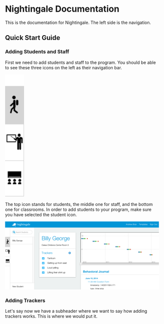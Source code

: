 Nightingale Documentation
=========================

This is the documentation for Nightingale. The left side is the navigation.

Quick Start Guide
-----------------

### Adding Students and Staff
First we need to add students and staff to the program. You should be able to see these three icons on the left as their navigation bar.

<img src='/navbar.png' height='400'>

The top icon stands for students, the middle one for staff, and the bottom one for classrooms. In order to add students to your program, make sure you have selected the student icon.


<img src='/student_profile.png' width='700'>

### Adding Trackers

Let's say now we have a subheader where we want to say how adding trackers works. This is where we would put it.
